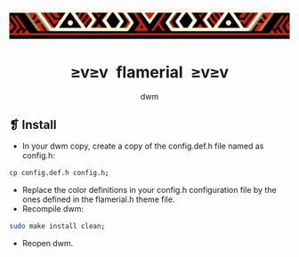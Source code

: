 <p align="center">
	<img src="../../imgs/ornament.webp" alt="" />
</p>
<h1 align="center">≥v≥v&ensp;flamerial&ensp;≥v≥v</h1>
<p align="center">dwm</p>

## ❡ Install

- In your dwm copy, create a copy of the config.def.h file named as config.h:

```sh
cp config.def.h config.h;
```

- Replace the color definitions in your config.h configuration file by the ones defined in the flamerial.h theme file.
- Recompile dwm:

```sh
sudo make install clean;
```

- Reopen dwm.

